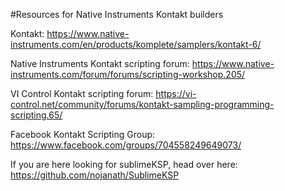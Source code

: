 #Resources for Native Instruments Kontakt builders

Kontakt:
https://www.native-instruments.com/en/products/komplete/samplers/kontakt-6/

Native Instruments Kontakt scripting forum:
https://www.native-instruments.com/forum/forums/scripting-workshop.205/

VI Control Kontakt scripting forum:
https://vi-control.net/community/forums/kontakt-sampling-programming-scripting.65/

Facebook Kontakt Scripting Group:
https://www.facebook.com/groups/704558249649073/

If you are here looking for sublimeKSP, head over here:
https://github.com/nojanath/SublimeKSP
